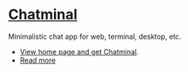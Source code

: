 # [Chatminal](https://chatminal.savandbros.com/)

Minimalistic chat app for web, terminal, desktop, etc.

- [View home page and get Chatminal](https://chatminal.savandbros.com/).
- [Read more](src/index.md)
